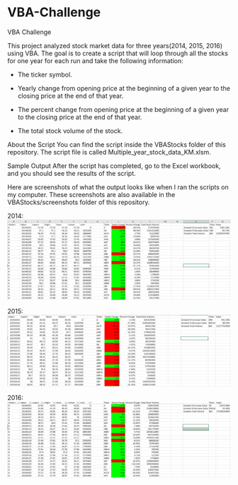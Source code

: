 # VBA-Challenge

VBA Challenge

This project analyzed stock market data for three years(2014, 2015, 2016) using VBA.
The goal is to create a script that will loop through all the stocks for one year for each run and take the following information:

- The ticker symbol.

- Yearly change from opening price at the beginning of a given year to the closing price at the end of that year.

- The percent change from opening price at the beginning of a given year to the closing price at the end of that year.

- The total stock volume of the stock.

About the Script
You can find the script inside the VBAStocks folder of this repository. The script file is called Multiple_year_stock_data_KM.xlsm.

Sample Output
After the script has completed, go to the Excel workbook, and you should see the results of the script.

Here are screenshots of what the output looks like when I ran the scripts on my computer. These screenshots are also available in the VBAStocks/screenshots folder of this repository.

2014:
![2014 Result](https://github.com/kanamoore/VBA-Challenge/blob/master/Multi%20year%20stock_2014.PNG)

2015:
![2015 Result](https://github.com/kanamoore/VBA-Challenge/blob/master/Multi%20year%20stock_2015.PNG)

2016:
![2016 Result](https://github.com/kanamoore/VBA-Challenge/blob/master/Multi%20year%20stock_2016.PNG)
